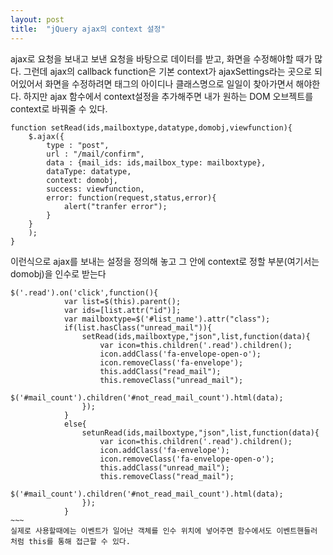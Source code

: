 ```yaml
---
layout: post
title:  "jQuery ajax의 context 설정"
---
```

ajax로 요청을 보내고 보낸 요청을 바탕으로 데이터를 받고, 화면을 수정해야할 때가 많다. 그런데 ajax의 callback function은 기본 context가 ajaxSettings라는 곳으로 되어있어서 화면을 수정하려면 태그의 아이디나 클래스명으로 일일이 찾아가면서 해야한다. 하지만 ajax 함수에서 context설정을 추가해주면 내가 원하는 DOM 오브젝트를 context로 바꿔줄 수 있다.

~~~
function setRead(ids,mailboxtype,datatype,domobj,viewfunction){
	$.ajax({
		type : "post",
		url : "/mail/confirm",
		data : {mail_ids: ids,mailbox_type: mailboxtype},
		dataType: datatype,
		context: domobj,
		success: viewfunction,
		error: function(request,status,error){
			alert("tranfer error");
		}
	}
	);
}
~~~
이런식으로 ajax를 보내는 설정을 정의해 놓고 그 안에 context로 정할 부분(여기서는 domobj)을 인수로 받는다


~~~~
$('.read').on('click',function(){
			var list=$(this).parent();
			var ids=[list.attr("id")];
			var mailboxtype=$('#list_name').attr("class");
			if(list.hasClass("unread_mail")){
				setRead(ids,mailboxtype,"json",list,function(data){
					var icon=this.children('.read').children();
					icon.addClass('fa-envelope-open-o');
					icon.removeClass('fa-envelope');
					this.addClass("read_mail");
					this.removeClass("unread_mail");
					$('#mail_count').children('#not_read_mail_count').html(data);
				});
			}
			else{
				setunRead(ids,mailboxtype,"json",list,function(data){
					var icon=this.children('.read').children();
					icon.addClass('fa-envelope');
					icon.removeClass('fa-envelope-open-o');
					this.addClass("unread_mail");
					this.removeClass("read_mail");
					$('#mail_count').children('#not_read_mail_count').html(data);
				});
			}
~~~
실제로 사용할때에는 이벤트가 일어난 객체를 인수 위치에 넣어주면 함수에서도 이벤트핸들러 처럼 this를 통해 접근할 수 있다.